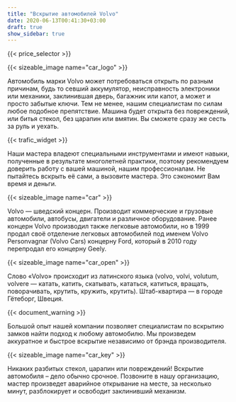```yaml
---
title: "Вскрытие автомобилей Volvo"
date: 2020-06-13T00:41:30+03:00
draft: true
show_sidebar: true
---
```


{{< price_selector >}}

{{< sizeable_image name="car_logo" >}}

Автомобиль марки Volvo может потребоваться открыть по разным причинам, будь то севший аккумулятор, неисправность электроники или механики, заклинившая дверь, багажник или капот, а может и просто забытые ключи. Тем не менее, нашим специалистам по силам любое подобное препятствие. Машина будет открыта без повреждений, или битья стекол, без царапин или вмятин. Вы сможете сразу же сесть за руль и уехать.

{{< trafic_widget >}}

Наши мастера владеют специальными инструментами и имеют навыки, полученные в результате многолетней практики, поэтому рекомендуем доверить работу с вашей машиной, нашим профессионалам. Не пытайтесь вскрыть её сами, а вызовите мастера. Это сэкономит Вам время и деньги.

{{< sizeable_image name="car" >}}

Volvo — шведский концерн. Производит коммерческие и грузовые автомобили, автобусы, двигатели и различное оборудование. Ранее концерн Volvo производил также легковые автомобили, но в 1999 продал своё отделение легковых автомобилей под именем Volvo Personvagnar (Volvo Cars) концерну Ford, который в 2010 году перепродал его концерну Geely. 

{{< sizeable_image name="car_open" >}}

Слово «Volvo» происходит из латинского языка (volvo, volvi, volutum, volvere — катать, катить, скатывать, кататься, катиться, вращать, поворачивать, крутить, кружить, крутить). Штаб-квартира — в городе Гётеборг, Швеция.

{{< document_warning >}}

Большой опыт нашей компании позволяет специалистам по вскрытию замков найти подход к любому автомобилю. Мы произведем аккуратное и быстрое вскрытие независимо от брэнда производителя. 

{{< sizeable_image name="car_key" >}}

Никаких разбитых стекол, царапин или повреждений! Вскрытие автомобиля – дело обычно срочное. Позвоните в нашу организацию, мастер произведет аварийное открывание на месте, за несколько минут, разблокирует и освободит заклинивший механизм.